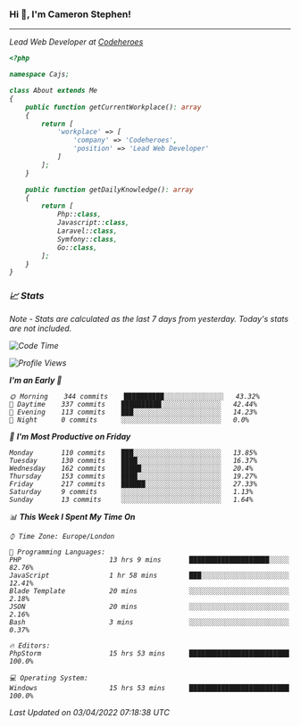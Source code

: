 ### Hi 👋, I'm Cameron Stephen!
<hr>
<p><em>Lead Web Developer at <a href="https://codeheroes.co.uk">Codeheroes</a></p>


```php
<?php

namespace Cajs;

class About extends Me
{
    public function getCurrentWorkplace(): array
    {
        return [
            'workplace' => [
                'company' => 'Codeheroes',
                'position' => 'Lead Web Developer'
            ]
        ];
    }

    public function getDailyKnowledge(): array
    {
        return [
            Php::class,
            Javascript::class,
            Laravel::class,
            Symfony::class,
            Go::class,
        ];
    }
}
```

### 📈 Stats
<p><em>Note - Stats are calculated as the last 7 days from yesterday. Today's stats are not included.</em></p>


<!--START_SECTION:waka-->
![Code Time](http://img.shields.io/badge/Code%20Time-2%2C771%20hrs%2052%20mins-blue)

![Profile Views](http://img.shields.io/badge/Profile%20Views-0-blue)

**I'm an Early 🐤** 

```text
🌞 Morning    344 commits    ██████████░░░░░░░░░░░░░░░   43.32% 
🌆 Daytime    337 commits    ██████████░░░░░░░░░░░░░░░   42.44% 
🌃 Evening    113 commits    ███░░░░░░░░░░░░░░░░░░░░░░   14.23% 
🌙 Night      0 commits      ░░░░░░░░░░░░░░░░░░░░░░░░░   0.0%

```
📅 **I'm Most Productive on Friday** 

```text
Monday       110 commits    ███░░░░░░░░░░░░░░░░░░░░░░   13.85% 
Tuesday      130 commits    ████░░░░░░░░░░░░░░░░░░░░░   16.37% 
Wednesday    162 commits    █████░░░░░░░░░░░░░░░░░░░░   20.4% 
Thursday     153 commits    ████░░░░░░░░░░░░░░░░░░░░░   19.27% 
Friday       217 commits    ██████░░░░░░░░░░░░░░░░░░░   27.33% 
Saturday     9 commits      ░░░░░░░░░░░░░░░░░░░░░░░░░   1.13% 
Sunday       13 commits     ░░░░░░░░░░░░░░░░░░░░░░░░░   1.64%

```


📊 **This Week I Spent My Time On** 

```text
⌚︎ Time Zone: Europe/London

💬 Programming Languages: 
PHP                      13 hrs 9 mins       ████████████████████░░░░░   82.76% 
JavaScript               1 hr 58 mins        ███░░░░░░░░░░░░░░░░░░░░░░   12.41% 
Blade Template           20 mins             ░░░░░░░░░░░░░░░░░░░░░░░░░   2.18% 
JSON                     20 mins             ░░░░░░░░░░░░░░░░░░░░░░░░░   2.16% 
Bash                     3 mins              ░░░░░░░░░░░░░░░░░░░░░░░░░   0.37%

🔥 Editors: 
PhpStorm                 15 hrs 53 mins      █████████████████████████   100.0%

💻 Operating System: 
Windows                  15 hrs 53 mins      █████████████████████████   100.0%

```


 Last Updated on 03/04/2022 07:18:38 UTC
<!--END_SECTION:waka-->
